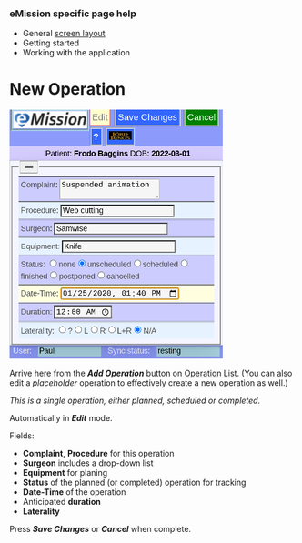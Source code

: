 ### eMission specific page help
* General [screen layout](/help/GeneralLayout.md)
* Getting started
* Working with the application


# New Operation
![Operation New](/images/OperationNew.png)

Arrive here from the *__Add Operation__* button on [Operation List](/help/OperationList.md). (You can also edit a *placeholder* operation to effectively create a new operation as well.)

*This is a single operation, either planned, scheduled or completed.*

Automatically in *__Edit__* mode.

Fields:

* __Complaint__, __Procedure__ for this operation
* __Surgeon__ includes a drop-down list
* __Equipment__ for planing
* __Status__ of the planned (or completed) operation for tracking
* __Date-Time__ of the operation
* Anticipated __duration__
* __Laterality__

Press *__Save Changes__* or *__Cancel__* when complete.

